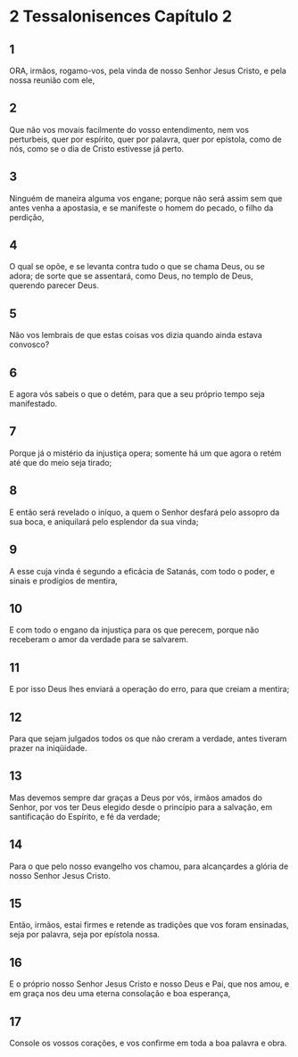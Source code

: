 # 2 Tessalonisences Capítulo 2

## 1
ORA, irmãos, rogamo-vos, pela vinda de nosso Senhor Jesus Cristo, e pela nossa reunião com ele,

## 2
Que não vos movais facilmente do vosso entendimento, nem vos perturbeis, quer por espírito, quer por palavra, quer por epístola, como de nós, como se o dia de Cristo estivesse já perto.

## 3
Ninguém de maneira alguma vos engane; porque não será assim sem que antes venha a apostasia, e se manifeste o homem do pecado, o filho da perdição,

## 4
O qual se opõe, e se levanta contra tudo o que se chama Deus, ou se adora; de sorte que se assentará, como Deus, no templo de Deus, querendo parecer Deus.

## 5
Não vos lembrais de que estas coisas vos dizia quando ainda estava convosco?

## 6
E agora vós sabeis o que o detém, para que a seu próprio tempo seja manifestado.

## 7
Porque já o mistério da injustiça opera; somente há um que agora o retém até que do meio seja tirado;

## 8
E então será revelado o iníquo, a quem o Senhor desfará pelo assopro da sua boca, e aniquilará pelo esplendor da sua vinda;

## 9
A esse cuja vinda é segundo a eficácia de Satanás, com todo o poder, e sinais e prodígios de mentira,

## 10
E com todo o engano da injustiça para os que perecem, porque não receberam o amor da verdade para se salvarem.

## 11
E por isso Deus lhes enviará a operação do erro, para que creiam a mentira;

## 12
Para que sejam julgados todos os que não creram a verdade, antes tiveram prazer na iniqüidade.

## 13
Mas devemos sempre dar graças a Deus por vós, irmãos amados do Senhor, por vos ter Deus elegido desde o princípio para a salvação, em santificação do Espírito, e fé da verdade;

## 14
Para o que pelo nosso evangelho vos chamou, para alcançardes a glória de nosso Senhor Jesus Cristo.

## 15
Então, irmãos, estai firmes e retende as tradições que vos foram ensinadas, seja por palavra, seja por epístola nossa.

## 16
E o próprio nosso Senhor Jesus Cristo e nosso Deus e Pai, que nos amou, e em graça nos deu uma eterna consolação e boa esperança,

## 17
Console os vossos corações, e vos confirme em toda a boa palavra e obra.

